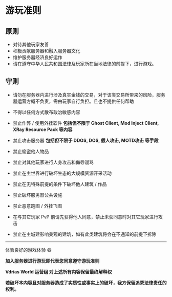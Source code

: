 # 游玩准则

## 原则

- 对待其他玩家友善
- 积极贡献服务器和融入服务器文化
- 维护服务器经济良好运作
- 请在遵守中华人民共和国法律及玩家所在当地法律的前提下，进行游戏。

## 守则

- 请勿在服务器内进行涉及真实金钱的交易，对于该类交易所带来的风险，服务器运营方概不负责，需由玩家自行负担。且也不提供任何帮助

- 不得以任何方式散布政治敏感内容

- 禁止作弊 / 使用外挂软件 **包括但不限于 Ghost Client, Mod Inject Client, XRay Resource Pack 等内容**

- 禁止攻击服务器 **包括但不限于 DDOS, DOS, 假人攻击, MOTD攻击 等手段**

- 禁止偷盗他人物品

- 禁止对其他玩家进行人身攻击和侮辱谩骂

- 禁止在主世界进行破坏生态的大规模资源开采活动

- 禁止在无特殊前提的条件下破坏他人建筑 / 作品

- 禁止破坏服务器公共设施

- 禁止恶意跑图 / 外挂飞图

- 在与其它玩家 PvP 前请先获得他人同意，禁止未获同意时对其它玩家进行攻击

- 禁止在主城建影响美观的建筑，如有此类建筑将会在不通知的前提下拆除

---

体验良好的游戏体验 :smile:

**加入服务器进行游玩即代表您同意遵守游玩准则**

**Vdrias World 运营组 对上述所有内容保留最终解释权**

**若破坏本内容且对服务器造成了实质性或事实上的破坏，我方保留追究法律责任的权利。**